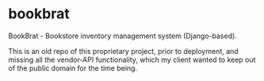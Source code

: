 bookbrat
========

BookBrat - Bookstore inventory management system (Django-based).

This is an old repo of this proprietary project, prior to deployment, and missing all the vendor-API functionality,
which my client wanted to keep out of the public domain for the time being.
